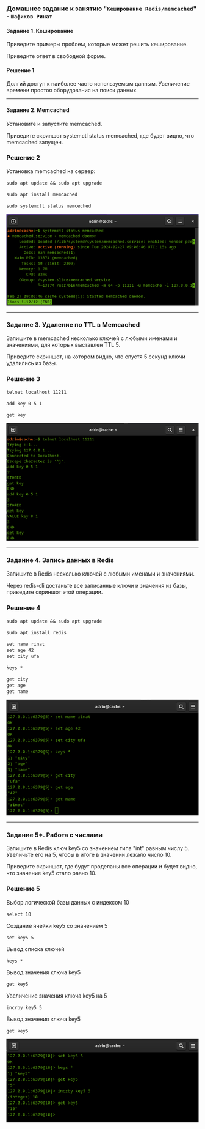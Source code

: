 ### Домашнее задание к занятию "`Кеширование Redis/memcached`" - `Шафиков Ринат`  

#### Задание 1. Кеширование

Приведите примеры проблем, которые может решить кеширование.

Приведите ответ в свободной форме.

#### Решение 1

Долгий доступ к наиболее часто используемым данным. Увеличение времени простоя оборудования на поиск данных.

---

#### Задание 2. Memcached

Установите и запустите memcached.

Приведите скриншот systemctl status memcached, где будет видно, что memcached запущен.

### Решение 2
Установка memcached на сервер:
```
sudo apt update && sudo apt upgrade
```
```
sudo apt install memcached
```
```
sudo systemctl status memceched
```
![Статус memcached](img/status_memcached.png)

---

### Задание 3. Удаление по TTL в Memcached

Запишите в memcached несколько ключей с любыми именами и значениями, для которых выставлен TTL 5.

Приведите скриншот, на котором видно, что спустя 5 секунд ключи удалились из базы.


### Решение 3

```
telnet localhost 11211
```
```
add key 0 5 1
```
```
get key
```

![del ttl](img/del_ttl.png)

---

### Задание 4. Запись данных в Redis

Запишите в Redis несколько ключей с любыми именами и значениями.

Через redis-cli достаньте все записанные ключи и значения из базы, приведите скриншот этой операции.


### Решение 4

```
sudo apt update && sudo apt upgrade
```
```
sudo apt install redis
```
```
set name rinat
set age 42
set city ufa
```
```
keys *
```
```
get city
get age
get name
```

![redis_add_view](img/redis_add_view.png)

---

### Задание 5*. Работа с числами

Запишите в Redis ключ key5 со значением типа "int" равным числу 5. Увеличьте его на 5, чтобы в итоге в значении лежало число 10.

Приведите скриншот, где будут проделаны все операции и будет видно, что значение key5 стало равно 10.

### Решение 5

Выбор логической базы данных с индексом 10
```
select 10
```
Создание ячейки key5 со значением 5
```
set key5 5
```
Вывод списка ключей
```
keys *
```
Вывод значения ключа key5
```
get key5
```
Увеличение значения ключа key5 на 5
```
incrby key5 5
```
Вывод значения ключа key5
```
get key5
```

![redis_incrby](img/redis_incrby.png)